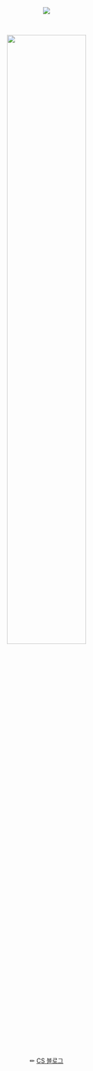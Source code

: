   
<!--
**kimjiyooniiiii/kimjiyooniiiii** is a ✨ _special_ ✨ repository because its `README.md` (this file) appears on your GitHub profile.

Here are some ideas to get you started:

- 🔭 I’m currently working on ...  
- 🌱 I’m currently learning ...
- 👯 I’m looking to collaborate on ...
- 🤔 I’m looking for help with ...
- 💬 Ask me about ...
- 📫 How to reach me: ...
- 😄 Pronouns: ...
- ⚡ Fun fact: ...
--> 
<!--
![header](https://capsule-render.vercel.app/api?type=waving&height=200&color=timeGradient&text=Nice%20to%20meet%20you!&fontColor=404040&fontSize=70&fontAlignY=35)
-->
<div align="center">

<img src="https://capsule-render.vercel.app/api?type=venom&color=9F74D4&height=70&section=header&text=Developer&fontSize=50" />

<Br><Br>
<img width="60%" src="https://github.com/user-attachments/assets/793038c2-3923-4c84-a494-ca7b7f252f40" />

</div>
<!--
- 💡 **Git Actions, AWS CodeDeploy로 CI/CD를 구축하여 빌드, 배포 시간 50초로 단축한 경험이 있다.**

- 💡 **“실시간 메시지 읽음 처리”로 인한 DB 접근이 무한대로 증가. 프로젝트 설계를 개선해 DB 접근을 1회로 줄임**

- 📒 **100개가 넘는 포스팅을 하며 꾸준하게 CS 공부를 해오고 있다.**
  
- 🚴‍♀️ **<u>주체적</u>으로 문제를 찾고 해결합니다.**


<div align="center">
 <img src="https://img.shields.io/badge/STRONG-232F3E?style=for-the-badge&logoColor=black">  <img src="https://img.shields.io/badge/java-CC6699?style=for-the-badge&logo=java&logoColor=white"> <img src="https://img.shields.io/badge/Spring boot-CC6699?style=for-the-badge&logo=springboot&logoColor=white"> <img src="https://img.shields.io/badge/Spring Security-CC6699?style=for-the-badge&logo=springsecurity&logoColor=white"> <img src="https://img.shields.io/badge/mysql-569A31?style=for-the-badge&logo=mysql&logoColor=white"> <img src="https://img.shields.io/badge/mariaDB-569A31?style=for-the-badge&logo=mariaDB&logoColor=white">

<h3> Knowledgeable </h3>
<img src="https://img.shields.io/badge/MyBatis-FF9900?style=for-the-badge"> <img src="https://img.shields.io/badge/Spring Data JPA-FF9900?style=for-the-badge"> <img src="https://img.shields.io/badge/Mongo DB-569A31?style=for-the-badge"> <img src="https://img.shields.io/badge/Html-4479A1?style=for-the-badge"> <img src="https://img.shields.io/badge/CSS-4479A1?style=for-the-badge"> <img src="https://img.shields.io/badge/Java Script-4479A1?style=for-the-badge"> 

<h3> ETC </h3>
<img src="https://img.shields.io/badge/git-4A154B?style=for-the-badge&logo=git&logoColor=white"> <img src="https://img.shields.io/badge/AWS-232F3E?style=for-the-badge&logo=amazonaws&logoColor=white"> 
</div>
-->

<div align="center" width="50px">
 
✏ [CS 블로그](https://velog.io/@wldbs35)

<!--  [![Velog's GitHub stats](https://velog-readme-stats.vercel.app/api/badge?name=wldbs35)](https://velog.io/@wldbs35) -->

</div>



